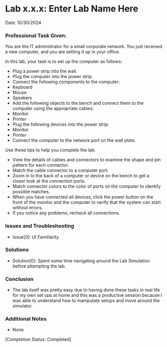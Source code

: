 # Lab x.x.x: Enter Lab Name Here
Date: 10/30/2024

### Professional Task Given:

You are the IT administrator for a small corporate network. You just received a new computer, and you are setting it up in your office.

In this lab, your task is to set up the computer as follows:
- Plug a power strip into the wall.
- Plug the computer into the power strip.
- Connect the following components to the computer:
- Keyboard
- Mouse
- Speakers
- Add the following objects to the bench and connect them to the computer using the appropriate cables:
- Monitor
- Printer
- Plug the following devices into the power strip:
- Monitor
- Printer
- Connect the computer to the network port on the wall plate.

Use these tips to help you complete the lab:

- View the details of cables and connectors to examine the shape and pin pattern for each connector.
- Match the cable connector to a computer port.
- Zoom in to the back of a computer or device on the bench to get a closer look at the connection ports.
- Match connector colors to the color of ports on the computer to identify possible matches.
- When you have connected all devices, click the power button on the front of the monitor and the computer to verify that the system can start without errors.
- If you notice any problems, recheck all connections.


### Issues and Troubleshooting
- Issue[0]: UI Familiarity.

### Solutions
- Solution[0]: Spent some time navigating around the Lab Simulation before attempting the lab.

### Conclusion
- The lab itself was pretty easy due to having done these tasks in real life for my own set ups at home and this was a productive session because I was able to
understand how to manipulate setups and move around the simulator.

### Additional Notes
- None

[Completion Status: Completed]
